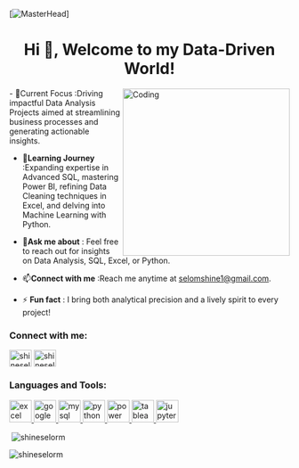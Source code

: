 [![MasterHead](https://img.freepik.com/free-vector/data-inform-illustration-concept_114360-864.jpg?t=st=1724868555)]
<h1 align="center">Hi 👋, Welcome to my Data-Driven World!</h1>
<img align="right" alt="Coding" width="300" src="https://cdn.dribbble.com/users/1162077/screenshots/3848914/programmer.gif">
- 🔭Current Focus :Driving impactful Data Analysis Projects aimed at streamlining business processes and generating actionable insights.

- 🌱**Learning Journey** :Expanding expertise in Advanced SQL, mastering Power BI, refining Data Cleaning techniques in Excel, and delving into Machine Learning with Python.

- 💬**Ask me about** : Feel free to reach out for insights on Data Analysis, SQL, Excel, or Python.

- 📫**Connect with me** :Reach me anytime at selomshine1@gmail.com.

- ⚡ **Fun fact** : I bring both analytical precision and a lively spirit to every project!

<h3 align="left">Connect with me:</h3>
<p align="left">
<a href="https://x.com/shineselorm?s=09" target="blank"><img align="center" src="https://raw.githubusercontent.com/rahuldkjain/github-profile-readme-generator/master/src/images/icons/Social/twitter.svg" alt="shineselorm" height="30" width="40" /></a>
<a href="http://www.linkedin.com/in/shineselorm" target="blank"><img align="center" src="https://raw.githubusercontent.com/rahuldkjain/github-profile-readme-generator/master/src/images/icons/Social/linked-in-alt.svg" alt="shineselorm" height="30" width="40" /></a>

<h3 align="left">Languages and Tools:</h3>
<p align="left">
    <a href="https://www.microsoft.com/en-us/microsoft-365/excel" target="_blank" rel="noreferrer"> 
        <img src="https://img.icons8.com/color/48/000000/microsoft-excel-2019--v1.png" alt="excel" width="40" height="40"/> 
    </a> 
    <a href="https://www.google.com/sheets/about/" target="_blank" rel="noreferrer"> 
        <img src="https://img.icons8.com/color/48/000000/google-sheets.png" alt="google sheets" width="40" height="40"/> 
    </a> 
    <a href="https://www.mysql.com/" target="_blank" rel="noreferrer"> 
        <img src="https://img.icons8.com/fluency/48/000000/mysql-logo.png" alt="mysql" width="40" height="40"/> 
    </a> 
    <a href="https://www.python.org/" target="_blank" rel="noreferrer"> 
        <img src="https://img.icons8.com/color/48/000000/python.png" alt="python" width="40" height="40"/> 
    </a> 
    <a href="https://powerbi.microsoft.com/" target="_blank" rel="noreferrer"> 
        <img src="https://img.icons8.com/color/48/000000/power-bi.png" alt="power bi" width="40" height="40"/> 
    </a> 
    <a href="https://www.tableau.com/" target="_blank" rel="noreferrer"> 
        <img src="https://img.icons8.com/color/48/000000/tableau-software.png" alt="tableau" width="40" height="40"/> 
    </a> 
    <a href="https://jupyter.org/" target="_blank" rel="noreferrer"> 
        <img src="https://img.icons8.com/fluency/48/000000/jupyter.png" alt="jupyter notebooks" width="40" height="40"/> 
    </a>
</p>


<p>&nbsp;<img align="center" src="https://github-readme-stats.vercel.app/api?username=shineselorm&show_icons=true&locale=en" alt="shineselorm" /></p>

<p><img align="center" src="https://github-readme-streak-stats.herokuapp.com/?user=shineselorm&" alt="shineselorm" /></p>
